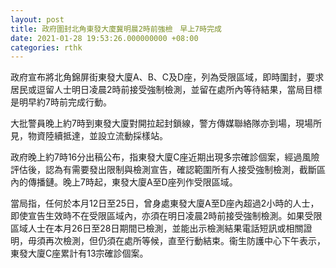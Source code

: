 ```yaml
---
layout: post
title: 政府圍封北角東發大廈冀明晨2時前強檢　早上7時完成
date: 2021-01-28 19:53:26.000000000 +08:00
categories: rthk
---
```


政府宣布將北角錦屏街東發大廈A、B、C及D座，列為受限區域，即時圍封，要求居民或逗留人士明日凌晨2時前接受強制檢測，並留在處所內等待結果，當局目標是明早約7時前完成行動。　

大批警員晚上約7時到東發大廈對開拉起封鎖線，警方傳媒聯絡隊亦到場，現場所見，物資陸續抵達，並設立流動採樣站。

政府晚上約7時16分出稿公布，指東發大廈C座近期出現多宗確診個案，經過風險評估後，認為有需要發出限制與檢測宣告，確認範圍所有人接受強制檢測，截斷區內的傳播鏈。晚上7時起，東發大廈A至D座列作受限區域。

當局指，任何於本月12日至25日，曾身處東發大廈A至D座內超過2小時的人士，即使宣告生效時不在受限區域內，亦須在明日凌晨2時前接受強制檢測。如果受限區域人士在本月26日至28日期間已檢測，並能出示檢測結果電話短訊或相關證明，毋須再次檢測，但仍須在處所等候，直至行動結束。衞生防護中心下午表示，東發大廈C座累計有13宗確診個案。
